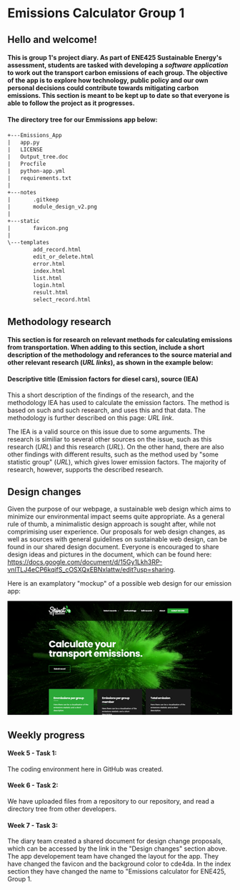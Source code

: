 # Emissions Calculator Group 1
## Hello and welcome!
#### This is group 1's project diary. As part of ENE425 Sustainable Energy's assessment, students are tasked with developing a *software application* to work out the transport carbon emissions of each group. The objective of the app is to explore how technology, public policy and our own personal decisions could contribute towards mitigating carbon emissions. This section is meant to be kept up to date so that everyone is able to follow the project as it progresses.

#### The directory tree for our Emmissions app below:

    +---Emissions_App
    |   app.py
    |   LICENSE
    |   Output_tree.doc
    |   Procfile
    |   python-app.yml
    |   requirements.txt
    |   
    +---notes
    |       .gitkeep
    |       module_design_v2.png
    |       
    +---static
    |       favicon.png
    |       
    \---templates
            add_record.html
            edit_or_delete.html
            error.html
            index.html
            list.html
            login.html
            result.html
            select_record.html

## Methodology research
#### This section is for research on relevant methods for calculating emissions from transportation. When adding to this section, include a short description of the methodology and referances to the source material and other relevant research (*URL links*), as shown in the example below: 
 
#### Descriptive title (Emission factors for diesel cars), source (IEA)
This a short description of the findings of the research, and the methodology IEA has used to calculate the emission factors. The method is based on such and such research, and uses this and that data. The methodology is further described on this page: *URL link*. 

The IEA is a valid source on this issue due to some arguments. The research is similiar to several other sources on the issue, such as this research (*URL*) and this research (*URL*). On the other hand, there are also other findings with different results, such as the method used by "some statistic group" (*URL*), which gives lower emission factors. The majority of research, however, supports the described research. 

## Design changes

Given the purpose of our webpage, a sustainable web design which aims to minimize our environmental impact seems quite appropriate. As a general rule of thumb, a minimalistic design approach is sought after, while not comprimising user experience. Our proposals for web design changes, as well as sources with general guidelines on sustainable web design, can be found in our shared design document. Everyone is encouraged to share design ideas and pictures in the document, which can be found here: https://docs.google.com/document/d/15Gy1Lkh3RP-vnlTLJ4eCP6kqifS_cOSXQxEBNxlattw/edit?usp=sharing. 

Here is an examplatory "mockup" of a possible web design for our emission app: 

![Image of web design example](https://raw.githubusercontent.com/ENE425-Group1/emissions-calculator-group1/main/notes/Mockup%20picture.png)

## Weekly progress

#### Week 5 - Task 1: 
The coding environment here in GitHub was created. 
#### Week 6 - Task 2: 
We have uploaded files from a repository to our repository, and read a directory tree from other developers. 
#### Week 7 - Task 3: 
The diary team created a shared document for design change proposals, which can be accessed by the link in the "Design changes" section above. The app developement team have changed the layout for the app. They have changed the favicon and the background color to cde4da. In the index section they have changed the name to "Emissions calculator for ENE425, Group 1. 
